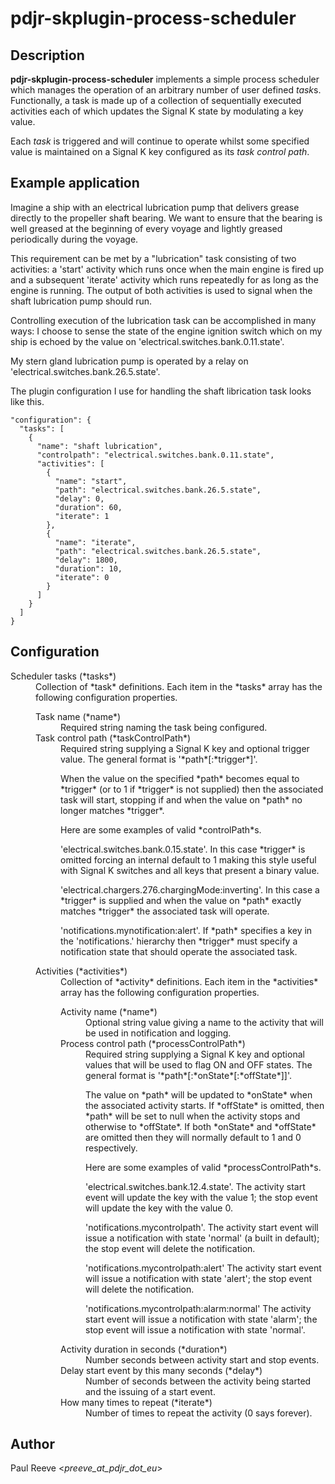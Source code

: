 # pdjr-skplugin-process-scheduler

## Description

**pdjr-skplugin-process-scheduler** implements a simple process
scheduler which manages the operation of an arbitrary number of user
defined *task*s.
Functionally, a task is made up of a collection of sequentially
executed activities each of which updates the Signal K state by
modulating a key value.

Each *task* is triggered and will continue to operate whilst some
specified value is maintained on a Signal K key configured as its
*task control path*.

## Example application
Imagine a ship with an electrical lubrication pump that delivers grease
directly to the propeller shaft bearing.
We want to ensure that the bearing is well greased at the beginning of every
voyage and lightly greased periodically during the voyage.

This requirement can be met by a "lubrication" task consisting of two
activities: a 'start' activity which runs once when the main engine is
fired up and a subsequent 'iterate' activity which runs repeatedly for
as long as the engine is running.
The output of both activities is used to signal when the shaft
lubrication pump should run.

Controlling execution of the lubrication task can be accomplished in
many ways: I choose to sense the state of the engine ignition switch
which on my ship is echoed by the value on
'electrical.switches.bank.0.11.state'.

My stern gland lubrication pump is operated by a relay on
'electrical.switches.bank.26.5.state'.

The plugin configuration I use for handling the shaft librication task
looks like this.

```
"configuration": {
  "tasks": [
    {
      "name": "shaft lubrication",
      "controlpath": "electrical.switches.bank.0.11.state",
      "activities": [
        {
          "name": "start",
          "path": "electrical.switches.bank.26.5.state",
          "delay": 0,
          "duration": 60,
          "iterate": 1
        },
        {
          "name": "iterate",
          "path": "electrical.switches.bank.26.5.state",
          "delay": 1800,
          "duration": 10,
          "iterate": 0
        }
      ]
    }
  ]
}
```

## Configuration
<dl>
  <dt>Scheduler tasks (*tasks*)</dt>
  <dd>
  Collection of *task* definitions.
  Each item in the *tasks* array has the following configuration
  properties.
  <dl>
    <dt>Task name (*name*)</dt>
    <dd>
    Required string naming the task being configured.
    </dd>
    <dt>Task control path (*taskControlPath*)</dt>
    <dd>
    Required string supplying a Signal K key and optional trigger
    value.
    The general format is '*path*[:*trigger*]'.
    <p>
    When the value on the specified *path* becomes equal to *trigger*
    (or to 1 if *trigger* is not supplied) then the associated task will
    start, stopping if and when the value on *path* no longer matches
    *trigger*.
    <p>
    Here are some examples of valid *controlPath*s.
    <p>
    'electrical.switches.bank.0.15.state'.
    In this case *trigger* is omitted forcing an internal default to
    1 making this style useful with Signal K switches and all keys that
    present a binary value.
    <p>
    'electrical.chargers.276.chargingMode:inverting'.
    In this case a *trigger* is supplied and when the value on *path*
    exactly matches *trigger* the associated task will operate.
    <p>
    'notifications.mynotification:alert'.
    If *path* specifies a key in the 'notifications.' hierarchy then
    *trigger* must specify a notification state that should operate the
    associated task.
    </dd>
    <dt>Activities (*activities*)</dt>
    <dd>
    Collection of *activity* definitions.
    Each item in the *activities* array has the following configuration
    properties.
    <dl>
      <dt>Activity name (*name*)</dt>
      <dd>
      Optional string value giving a name to the activity that will be
      used in notification and logging.
      </dd>
      <dt>Process control path (*processControlPath*)</dt>
      <dd>
      Required string supplying a Signal K key and optional values
      that will be used to flag ON and OFF states.
      The general format is '*path*[:*onState*[:*offState*]]'.
      <p>
      The value on *path* will be updated to *onState* when the
      associated activity starts.
      If *offState* is omitted, then *path* will be set to null when
      the activity stops and otherwise to *offState*.
      If both *onState* and *offState* are omitted then they will
      normally default to 1 and 0 respectively.
      <p>
      Here are some examples of valid *processControlPath*s.
      <p>
      'electrical.switches.bank.12.4.state'.
      The activity start event will update the key with the value 1;
      the stop event will update the key with the value 0.
      <p>
      'notifications.mycontrolpath'.
      The activity start event will issue a notification with state
      'normal' (a built in default); the stop event will delete the
      notification.
      <p>
      'notifications.mycontrolpath:alert'
      The activity start event will issue a notification with state
      'alert'; the stop event will delete the notification.
      <p>
      'notifications.mycontrolpath:alarm:normal'
      The activity start event will issue a notification with state
      'alarm'; the stop event will issue a notification with state
      'normal'.
      </dd>
      <dt>Activity duration in seconds (*duration*)</dt>
      <dd>
      Number seconds between activity start and stop events.
      </dd>
      <dt>Delay start event by this many seconds (*delay*)</dt>
      <dd>
      Number of seconds between the activity being started and the
      issuing of a start event.
      </dd>
      <dt>How many times to repeat (*iterate*)</dt>
      <dd>
      Number of times to repeat the activity (0 says forever).
      </dd>
    </dl>
  </dl>
</dl>

## Author
Paul Reeve <*preeve_at_pdjr_dot_eu*>
